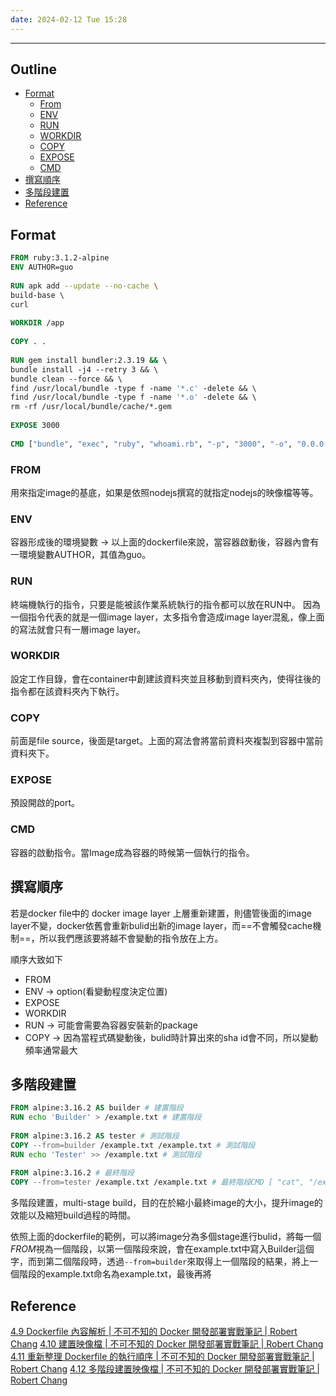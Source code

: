 ```yaml
---
date: 2024-02-12 Tue 15:28
---
```

---

## Outline
+ [Format](##Format)
	+ [From](###From)
	+ [ENV](###ENV) 
	+ [RUN](###RUN)
	+ [WORKDIR](###WORKDIR)
	+ [COPY](###COPY)
	+ [EXPOSE](###EXPOSE)
	+ [CMD](###CMD)
+ [撰寫順序](##撰寫順序)
+ [多階段建置](##多階段建置)
+ [Reference](##Reference)
## Format 

```dockerfile
FROM ruby:3.1.2-alpine  
ENV AUTHOR=guo
  
RUN apk add --update --no-cache \  
build-base \  
curl  
  
WORKDIR /app  
  
COPY . .  
  
RUN gem install bundler:2.3.19 && \  
bundle install -j4 --retry 3 && \  
bundle clean --force && \  
find /usr/local/bundle -type f -name '*.c' -delete && \  
find /usr/local/bundle -type f -name '*.o' -delete && \  
rm -rf /usr/local/bundle/cache/*.gem  
  
EXPOSE 3000  
  
CMD ["bundle", "exec", "ruby", "whoami.rb", "-p", "3000", "-o", "0.0.0.0"]
```

### FROM

用來指定image的基底，如果是依照nodejs撰寫的就指定nodejs的映像檔等等。

### ENV

容器形成後的環境變數 -> 以上面的dockerfile來說，當容器啟動後，容器內會有一環境變數AUTHOR，其值為guo。

### RUN

終端機執行的指令，只要是能被該作業系統執行的指令都可以放在RUN中。
因為一個指令代表的就是一個image layer，太多指令會造成image layer混亂，像上面的寫法就會只有一層image layer。

### WORKDIR

設定工作目錄，會在container中創建該資料夾並且移動到資料夾內，使得往後的指令都在該資料夾內下執行。

### COPY

前面是file source，後面是target。上面的寫法會將當前資料夾複製到容器中當前資料夾下。
### EXPOSE

預設開啟的port。

### CMD

容器的啟動指令。當Image成為容器的時候第一個執行的指令。

## 撰寫順序

若是docker file中的 docker image layer 上層重新建置，則儘管後面的image layer不變，docker依舊會重新bulid出新的image layer，而==不會觸發cache機制==，所以我們應該要將越不會變動的指令放在上方。

順序大致如下
+ FROM
+ ENV -> option(看變動程度決定位置)
+ EXPOSE
+ WORKDIR
+ RUN  -> 可能會需要為容器安裝新的package
+ COPY -> 因為當程式碼變動後，bulid時計算出來的sha id會不同，所以變動頻率通常最大


## 多階段建置

```dockerfile
FROM alpine:3.16.2 AS builder # 建置階段  
RUN echo 'Builder' > /example.txt # 建置階段  
  
FROM alpine:3.16.2 AS tester # 測試階段  
COPY --from=builder /example.txt /example.txt # 測試階段  
RUN echo 'Tester' >> /example.txt # 測試階段  
  
FROM alpine:3.16.2 # 最終階段  
COPY --from=tester /example.txt /example.txt # 最終階段CMD [ "cat", "/example.txt" ] # 最終階段
```

多階段建置，multi-stage build，目的在於縮小最終image的大小，提升image的效能以及縮短build過程的時間。

依照上面的dockerfile的範例，可以將image分為多個stage進行bulid，將每一個*FROM*視為一個階段，以第一個階段來說，會在example.txt中寫入Builder這個字，而到第二個階段時，透過`--from=builder`來取得上一個階段的結果，將上一個階段的example.txt命名為example.txt，最後再將



## Reference

[4.9 Dockerfile 內容解析 | 不可不知的 Docker 開發部署實戰筆記 | Robert Chang](https://docker.robertchang.me/images/explain-dockerfile)
[4.10 建置映像檔 | 不可不知的 Docker 開發部署實戰筆記 | Robert Chang](https://docker.robertchang.me/images/building)
[4.11 重新整理 Dockerfile 的執行順序 | 不可不知的 Docker 開發部署實戰筆記 | Robert Chang](https://docker.robertchang.me/images/reorder-dockerfile)
[4.12 多階段建置映像檔 | 不可不知的 Docker 開發部署實戰筆記 | Robert Chang](https://docker.robertchang.me/images/multiple-building)